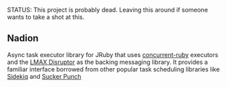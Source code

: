 STATUS: This project is probably dead. Leaving this around if someone wants to take a shot at this.

## Nadion

Async task executor library for JRuby that uses [concurrent-ruby](https://github.com/ruby-concurrency/concurrent-ruby) executors and the [LMAX Disruptor](https://github.com/LMAX-Exchange/disruptor) as the backing messaging library. It provides a familiar interface borrowed from other popular task scheduling libraries like [Sidekiq](https://github.com/mperham/sidekiq) and [Sucker Punch](https://github.com/brandonhilkert/sucker_punch)

